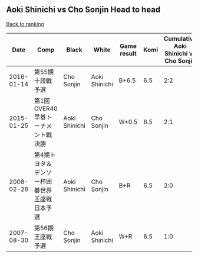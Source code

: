 ## Aoki Shinichi vs Cho Sonjin Head to head

[Back to ranking](../../index.md)




| **Date** | **Comp** | **Black** | **White** | **Game result** | **Komi** | **Cumulative Aoki Shinichi vs Cho Sonjin** | **Aoki Shinichi streak** | **Cho Sonjin streak** | 
| --- | --- | --- | --- | --- | --- | --- | --- | --- |
| 2016-01-14 | 第55期十段戦予選 | Cho Sonjin | Aoki Shinichi | B+6.5 | 6.5 | 2:2 | 0 | 2 | 
| 2015-01-25 | 第1回OVER40早碁トーナメント戦決勝 | Aoki Shinichi | Cho Sonjin | W+0.5 | 6.5 | 2:1 | 0 | 1 | 
| 2008-02-28 | 第4期トヨタ＆デンソー杯囲碁世界王座戦日本予選 | Aoki Shinichi | Cho Sonjin | B+R | 6.5 | 2:0 | 2 | 0 | 
| 2007-08-30 | 第56期王座戦予選 | Cho Sonjin | Aoki Shinichi | W+R | 6.5 | 1:0 | 1 | 0 |




